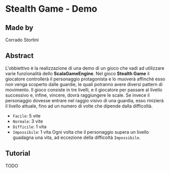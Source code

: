 # Stealth Game - Demo

## Made by
Corrado Stortini

## Abstract
L'obbiettivo è la realizzazione di una demo di un gioco che vadi ad utilizzare varie funzionalità dello **ScalaGameEngine**.
Nel gioco **Stealth Game** il giocatore controllerà il personaggio protagonista e lo muoverà affinchè esso non venga scoperto dalle guardie, le quali potranno avere diversi pattern di movimento.
Il gioco consiste in tre livelli, e il giocatore per passare al livello successivo e, infine, vincere, dovrà raggiungere le scale.
Se invece il personaggio dovesse entrare nel raggio visivo di una guardia, esso rinizierà il livello attuale, fino ad un numero di volte che dipende dalla difficoltà.
- `Facile`: 5 vite
- `Normale`: 3 vite
- `Difficile`: 1 vita
- `Impossibile`: 1 vita
Ogni volta che il personaggio supera un livello guadagna una vita, ad eccezione della difficoltà `Impossibile`.

## Tutorial
TODO

